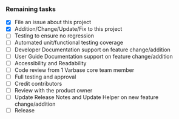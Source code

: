 ### Remaining tasks
- [x] File an issue about this project
- [x] Addition/Change/Update/Fix to this project
- [ ] Testing to ensure no regression
- [ ] Automated unit/functional testing coverage
- [ ] Developer Documentation support on feature change/addition
- [ ] User Guide Documentation support on feature change/addition
- [ ] Accessibility and Readability
- [ ] Code review from 1 Varbase core team member
- [ ] Full testing and approval
- [ ] Credit contributors
- [ ] Review with the product owner
- [ ] Update Release Notes and Update Helper on new feature change/addition
- [ ] Release
